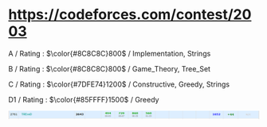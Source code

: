 # https://codeforces.com/contest/2003 

A / Rating : $\color{#8C8C8C}800$ / Implementation, Strings

B / Rating : $\color{#8C8C8C}800$ / Game_Theory, Tree_Set

C / Rating : $\color{#7DFE74}1200$ / Constructive, Greedy, Strings

D1 / Rating : $\color{#85FFFF}1500$ / Greedy

![My Image](https://github.com/kss418/Codeforces/blob/main/Images/968.png)
